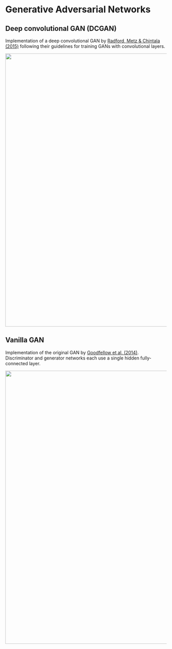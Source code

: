 # Generative Adversarial Networks

## Deep convolutional GAN (DCGAN)
Implementation of a deep convolutional GAN by [Radford, Metz & Chintala (2015)](https://arxiv.org/abs/1511.06434) following their guidelines for training GANs with convolutional layers.

<img src='results/dcgan.gif' width='850'>

## Vanilla GAN

Implementation of the original GAN by [Goodfellow et al. (2014)](https://arxiv.org/abs/1406.2661). Discriminator and generator networks each use a single hidden fully-connected layer.

<img src='results/vanilla-gan.gif' width='850'>
